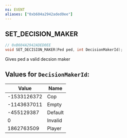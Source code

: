 ```yaml
---
ns: EVENT
aliases: ["0xb604a2942aded0ee"]
---
```

## SET_DECISION_MAKER

```c
// 0xB604A2942ADED0EE
void SET_DECISION_MAKER(Ped ped, int DecisionMakerId);
```

Gives ped a valid decsion maker

## Values for `DecisionMakerId`:
| Value | Name |
| --- | --- |
| -1533126372 | Cop |
| -1143637011 | Empty |
| -455129387 | Default |
| 0 | Invalid |
| 1862763509 | Player |

